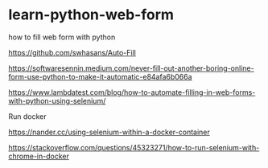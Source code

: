 # learn-python-web-form
how to fill web form with python

https://github.com/swhasans/Auto-Fill

https://softwaresennin.medium.com/never-fill-out-another-boring-online-form-use-python-to-make-it-automatic-e84afa6b066a

https://www.lambdatest.com/blog/how-to-automate-filling-in-web-forms-with-python-using-selenium/

Run docker

https://nander.cc/using-selenium-within-a-docker-container

https://stackoverflow.com/questions/45323271/how-to-run-selenium-with-chrome-in-docker
